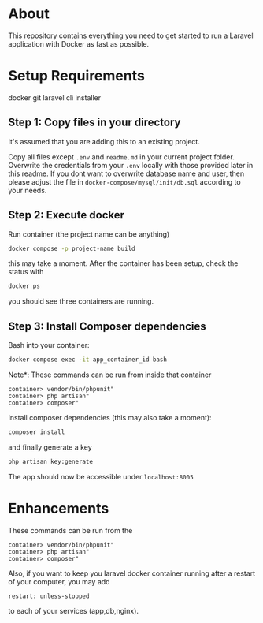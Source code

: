 # About
This repository contains everything you need to get started to run a 
Laravel application with Docker as fast as possible.


# Setup Requirements
docker 
git
laravel cli installer


## Step 1: Copy files in your directory
It's assumed that you are adding this to an existing project.

Copy all files except `.env` and `readme.md` in your current project folder. 
Overwrite the credentials from your `.env` locally with those provided later in this readme.
If you dont want to overwrite database name and user, then please adjust the file in `docker-compose/mysql/init/db.sql` according to your needs.


## Step 2: Execute docker
Run container (the project name can be anything)

  ```sh
  docker compose -p project-name build
  ```

this may take a moment. After the container has been setup, check the status with

  ```sh
  docker ps
  ```

you should see three containers are running.


## Step 3: Install Composer dependencies
Bash into your container:

  ```sh
  docker compose exec -it app_container_id bash
  ```

Note*: These commands can be run from inside that container

  ```
  container> vendor/bin/phpunit"
  container> php artisan"
  container> composer"
  ```

Install composer dependencies (this may also take a moment):

  ```sh
  composer install
  ```

and finally generate a key

  ```sh
  php artisan key:generate
  ```

The app should now be accessible under `localhost:8005`


# Enhancements
These commands can be run from the

  ```
  container> vendor/bin/phpunit"
  container> php artisan"
  container> composer"
  ```

Also, if you want to keep you laravel docker container
running after a restart of your computer, you may add

  ```
  restart: unless-stopped
  ```

to each of your services (app,db,nginx).






